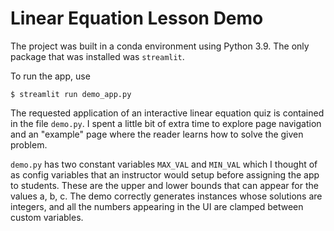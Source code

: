 # Linear Equation Lesson Demo

The project was built in a conda environment using Python 3.9. The only package that was installed was `streamlit`. 

To run the app, use 
```
$ streamlit run demo_app.py 
```

The requested application of an interactive linear equation quiz is contained in the file `demo.py`. I spent a little bit of extra time to explore page navigation and an "example" page where the reader learns how to solve the given problem. 

`demo.py` has two constant variables `MAX_VAL` and `MIN_VAL` which I thought of as config variables that an instructor would setup before assigning the app to students. These are the upper and lower bounds that can appear for the values a, b, c. The demo correctly generates instances whose solutions are integers, and all the numbers appearing in the UI are clamped between custom variables. 


